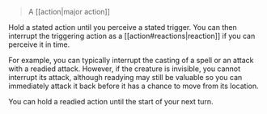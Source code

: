 > A [[action|major action]]

Hold a stated action until you perceive a stated trigger. You can then interrupt the triggering action as a [[action#reactions|reaction]] if you can perceive it in time. 

For example, you can typically interrupt the casting of a spell or an attack with a readied attack. However, if the creature is invisible, you cannot interrupt its attack, although readying may still be valuable so you can immediately attack it back before it has a chance to move from its location.

You can hold a readied action until the start of your next turn.
